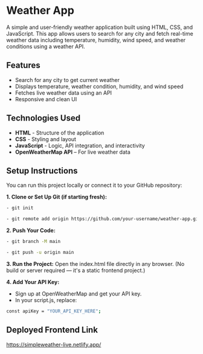 # Weather App

A simple and user-friendly weather application built using HTML, CSS, and JavaScript. This app allows users to search for any city and fetch real-time weather data including temperature, humidity, wind speed, and weather conditions using a weather API.

## Features

- Search for any city to get current weather
- Displays temperature, weather condition, humidity, and wind speed
- Fetches live weather data using an API 
- Responsive and clean UI

## Technologies Used

- **HTML** - Structure of the application
- **CSS** - Styling and layout
- **JavaScript** -  Logic, API integration, and interactivity
- **OpenWeatherMap API** – For live weather data

## Setup Instructions
You can run this project locally or connect it to your GitHub repository:

**1. Clone or Set Up Git (if starting fresh):**

```sh
- git init
```
```sh
- git remote add origin https://github.com/your-username/weather-app.git
```

**2. Push Your Code:**

```sh
- git branch -M main
```

```sh
- git push -u origin main
```

**3. Run the Project:**
Open the index.html file directly in any browser.
(No build or server required — it's a static frontend project.)

**4. Add Your API Key:**

- Sign up at OpenWeatherMap and get your API key.
- In your script.js, replace:  
```sh
const apiKey = "YOUR_API_KEY_HERE";
```


## Deployed Frontend Link 

https://simpleweather-live.netlify.app/